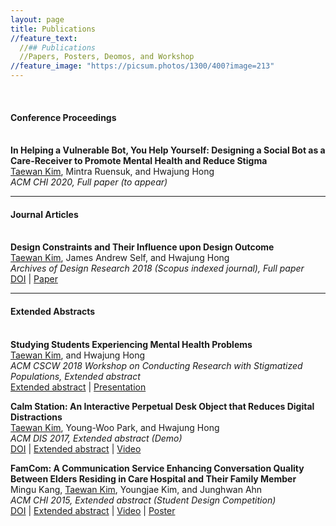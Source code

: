```yaml
---
layout: page
title: Publications
//feature_text:
  //## Publications
  //Papers, Posters, Deomos, and Workshop
//feature_image: "https://picsum.photos/1300/400?image=213"
---
```

<br>

#### Conference Proceedings
<br><b>In Helping a Vulnerable Bot, You Help Yourself: Designing a Social Bot as a Care-Receiver to Promote Mental Health and Reduce Stigma</b><br>
<u>Taewan Kim</u>, Mintra Ruensuk, and Hwajung Hong <br>
<i>ACM CHI 2020, Full paper (to appear)</i>

--------------------------------------------------------
#### Journal Articles
<br><b>Design Constraints and Their Influence upon Design Outcome</b><br>
<u>Taewan Kim</u>, James Andrew Self, and Hwajung Hong <br>
<i>Archives of Design Research 2018 (Scopus indexed journal), Full paper</i>
<br><a href="https://doi.org/10.15187/adr.2018.11.31.4.23" target="_blank">DOI</a> | <a href="https://drive.google.com/open?id=14Bx8AF0Dts-Qta02l5SBD2ZOmWnF3dpl" target="_blank">Paper</a>

--------------------------------------------------------
#### Extended Abstracts
<br><b>Studying Students Experiencing Mental Health Problems</b><br>
<u>Taewan Kim</u>, and Hwajung Hong<br>
<i>ACM CSCW 2018 Workshop on Conducting Research with Stigmatized Populations, Extended abstract</i>
<br><a href="https://drive.google.com/open?id=1CHSTtNAiKYv0aA1ikpc4owbm_e_h2TzS" target="_blank">Extended abstract</a> | <a href="https://drive.google.com/open?id=18EvF-IxcAVaYAQ9gbnxuojhmqbXxiHWn" target="_blank">Presentation</a>

<b>Calm Station: An Interactive Perpetual Desk Object that Reduces Digital Distractions</b><br>
<u>Taewan Kim</u>, Young-Woo Park, and Hwajung Hong<br><i>ACM DIS 2017, Extended abstract (Demo)</i>
<br><a href="https://doi.org/10.1145/3064857.3079183" target="_blank">DOI</a> | <a href="https://drive.google.com/open?id=1M6rPOFV3lEyjL5JPzq8seV9uUsFbycRH" target="_blank">Extended abstract</a> | <a href="https://youtu.be/gCBQhNUlmzo" target="_blank">Video</a>

<b>FamCom: A Communication Service Enhancing Conversation Quality Between Elders Residing in Care Hospital and Their Family Member</b><br>
Mingu Kang, <u>Taewan Kim</u>, Youngjae Kim, and Junghwan Ahn<br> 
<i>ACM CHI 2015, Extended abstract (Student Design Competition)</i>
<br><a href="https://doi.org/10.1145/2702613.2726952" target="_blank">DOI</a> | <a href="https://drive.google.com/open?id=149Zb1oxzCqKtF4PxcRviFjmhshODYZQT" target="_blank">Extended abstract</a> |  <a href="https://youtu.be/hnQ5MZfrw60" target="_blank">Video</a> | <a href="https://drive.google.com/open?id=104g78XNFn-Xh1LVDKt-DLeGpeo85zp_u" target="_blank">Poster</a>
